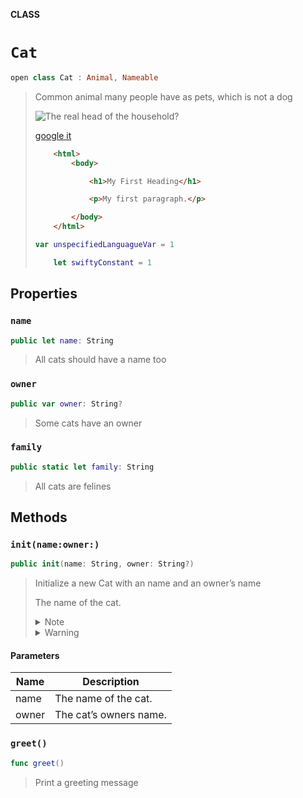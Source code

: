 **CLASS**

# `Cat`

```swift
open class Cat : Animal, Nameable
```

> Common animal many people have as pets, which is not a dog
>
> ![The real head of the household?](https://media.giphy.com/media/JIX9t2j0ZTN9S/giphy.gif)
>
> [google it](http://www.google.com)
>
> ```html
>     <html>
>         <body>
>
>             <h1>My First Heading</h1>
>
>             <p>My first paragraph.</p>
>
>         </body>
>     </html>
> ```
>
> ```swift
> var unspecifiedLanguagueVar = 1
> ```
>
> ```swift
>     let swiftyConstant = 1
> ```

## Properties
### `name`

```swift
public let name: String
```

> All cats should have a name too

### `owner`

```swift
public var owner: String?
```

> Some cats have an owner

### `family`

```swift
public static let family: String
```

> All cats are felines

## Methods
### `init(name:owner:)`

```swift
public init(name: String, owner: String?)
```

> Initialize a new Cat with an name and an owner’s name
>
> The name of the cat.
>
>
>
> <details><summary markdown="span">Note</summary>
>
>
>
> Name must be fun!
>
> </details>
>
>
>
> <details><summary markdown="span">Warning</summary>
>
>
>
> Nyan Nyan Nyan Nyan Nyan
>
> </details>
>
>

#### Parameters

| Name | Description |
| ---- | ----------- |
| name | The name of the cat. |
| owner | The cat’s owners name. |

### `greet()`

```swift
func greet()
```

> Print a greeting message
